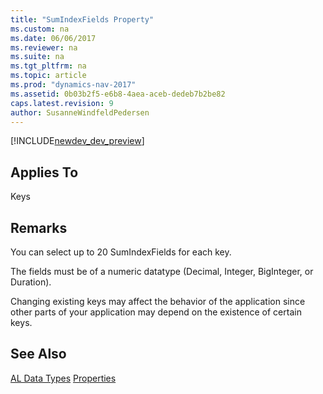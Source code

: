 ```yaml
---
title: "SumIndexFields Property"
ms.custom: na
ms.date: 06/06/2017
ms.reviewer: na
ms.suite: na
ms.tgt_pltfrm: na
ms.topic: article
ms.prod: "dynamics-nav-2017"
ms.assetid: 0b03b2f5-e6b8-4aea-aceb-dedeb7b2be82
caps.latest.revision: 9
author: SusanneWindfeldPedersen
---
```


[!INCLUDE[newdev_dev_preview](../includes/newdev_dev_preview.md)]
<!-- 
# SumIndexFields Property
Sets the [SumIndexField Technology \(SIFT\)](SumIndexField-Technology--SIFT-.md) for the key, if applicable.  
-->
## Applies To  
 Keys  
  
## Remarks  
 You can select up to 20 SumIndexFields for each key.  
  
 The fields must be of a numeric datatype \(Decimal, Integer, BigInteger, or Duration\).  
  
 Changing existing keys may affect the behavior of the application since other parts of your application may depend on the existence of certain keys.  

## See Also  
[AL Data Types](../datatypes/devenv-al-data-types.md)
[Properties](devenv-properties.md)  
<!-- 
[SumIndexField Technology \(SIFT\)](SumIndexField-Technology--SIFT-.md) 
-->